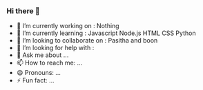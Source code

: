### Hi there 👋


- 🔭 I’m currently working on : Nothing
- 🌱 I’m currently learning : Javascript Node.js HTML CSS Python
- 👯 I’m looking to collaborate on : Pasitha and boon
- 🤔 I’m looking for help with :
- 💬 Ask me about ...
- 📫 How to reach me: ...
- 😄 Pronouns: ... 
- ⚡ Fun fact: ...
  
  
